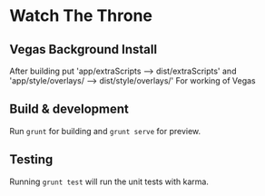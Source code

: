 # Watch The Throne

## Vegas Background Install
After building put 'app/extraScripts --> dist/extraScripts' and 'app/style/overlays/ --> dist/style/overlays/' 
For working of Vegas 

## Build & development

Run `grunt` for building and `grunt serve` for preview.

## Testing

Running `grunt test` will run the unit tests with karma.
